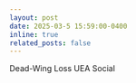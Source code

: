 ```yaml
---
layout: post
date: 2025-03-5 15:59:00-0400
inline: true
related_posts: false
---
```


Dead-Wing Loss UEA Social

